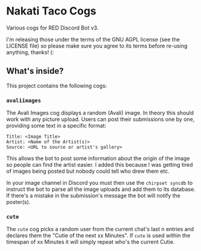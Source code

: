 # Nakati Taco Cogs

Various cogs for RED Discord Bot v3.

I'm releasing those under the terms of the GNU AGPL license (see the LICENSE file) so please make sure you agree to its terms before re-using anything, thanks! (:

## What's inside?

This project contains the following cogs:

### `avaliimages`

The Avali Images cog displays a random (Avali) image. In theory this should work with any picture upload.
Users can post their submissions one by one, providing some text in a specific format:

```
Title: <Image Title>
Artist: <Name of the Artist(s)>
Source: <URL to source or artist's gallery>
```

This allows the bot to post some information about the origin of the image so people can find the artist easier.
I added this because I was getting tired of images being posted but nobody could tell who drew them etc.

In your image channel in Discord you must then use the `chirpset syncdb` to instruct the bot to parse all the image uploads and add them to its database.
If there's a mistake in the submission's message the bot will notify the poster(s).

### `cute`

The `cute` cog picks a random user from the current chat's last n entries and declares them the "Cutie of the next xx Minutes".
If `cute` is used within the timespan of xx Minutes it will simply repeat who's the current Cutie.
